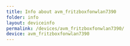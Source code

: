 ```yaml
---
title: Info about avm_fritzboxfonwlan7390
folder: info
layout: deviceinfo
permalink: /devices/avm_fritzboxfonwlan7390/
device: avm_fritzboxfonwlan7390
---
```

